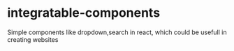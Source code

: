 # integratable-components
Simple components like dropdown,search in react, which could be usefull in creating websites
